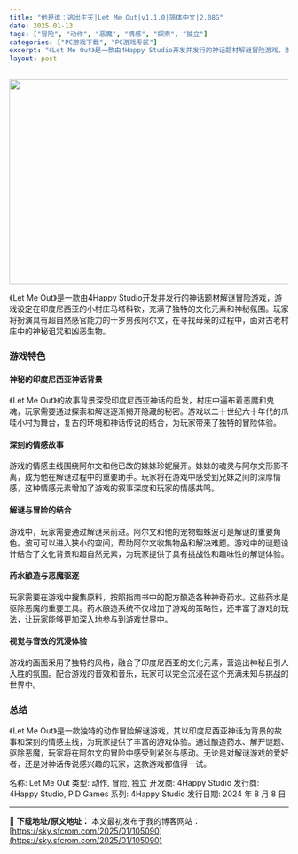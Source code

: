 ```yaml
---
title: "他是谁：逃出生天|Let Me Out|v1.1.0|简体中文|2.08G"
date: 2025-01-13
tags: ["冒险", "动作", "恶魔", "情感", "探索", "独立"]
categories: ["PC游戏下载", "PC游戏专区"]
excerpt: "《Let Me Out》是一款由4Happy Studio开发并发行的神话题材解谜冒险游戏，游戏设定在印度尼西亚的小村庄马塔科钦，充满了独特的文化元素和神秘氛围。玩家将扮演具有超自然感官能力的十岁男孩阿尔文，在寻找母亲的过程中，面对古老村庄中的神秘诅咒和凶恶生物。 游戏特色 神秘的印度尼西亚神话背景&hellip;"
layout: post
---
```


<img class="aligncenter size-full wp-image-105091" src="https://sky.sfcrom.com/wp-content/uploads/2025/01/2025011302400016.webp" alt="" width="660" height="370" />

《Let Me Out》是一款由4Happy Studio开发并发行的神话题材解谜冒险游戏，游戏设定在印度尼西亚的小村庄马塔科钦，充满了独特的文化元素和神秘氛围。玩家将扮演具有超自然感官能力的十岁男孩阿尔文，在寻找母亲的过程中，面对古老村庄中的神秘诅咒和凶恶生物。
<h3>游戏特色</h3>
<h4>神秘的印度尼西亚神话背景</h4>
《Let Me Out》的故事背景深受印度尼西亚神话的启发，村庄中遍布着恶魔和鬼魂，玩家需要通过探索和解谜逐渐揭开隐藏的秘密。游戏以二十世纪六十年代的爪哇小村为舞台，复古的环境和神话传说的结合，为玩家带来了独特的冒险体验。
<h4>深刻的情感故事</h4>
游戏的情感主线围绕阿尔文和他已故的妹妹珍妮展开。妹妹的魂灵与阿尔文形影不离，成为他在解谜过程中的重要助手。玩家将在游戏中感受到兄妹之间的深厚情感，这种情感元素增加了游戏的叙事深度和玩家的情感共鸣。
<h4>解谜与冒险的结合</h4>
游戏中，玩家需要通过解谜来前进。阿尔文和他的宠物蜘蛛波可是解谜的重要角色。波可可以进入狭小的空间，帮助阿尔文收集物品和解决难题。游戏中的谜题设计结合了文化背景和超自然元素，为玩家提供了具有挑战性和趣味性的解谜体验。
<h4>药水酿造与恶魔驱逐</h4>
玩家需要在游戏中搜集原料，按照指南书中的配方酿造各种神奇药水。这些药水是驱除恶魔的重要工具。药水酿造系统不仅增加了游戏的策略性，还丰富了游戏的玩法，让玩家能够更加深入地参与到游戏世界中。
<h4>视觉与音效的沉浸体验</h4>
游戏的画面采用了独特的风格，融合了印度尼西亚的文化元素，营造出神秘且引人入胜的氛围。配合游戏的音效和音乐，玩家可以完全沉浸在这个充满未知与挑战的世界中。
<h3>总结</h3>
《Let Me Out》是一款独特的动作冒险解谜游戏，其以印度尼西亚神话为背景的故事和深刻的情感主线，为玩家提供了丰富的游戏体验。通过酿造药水、解开谜题、驱除恶魔，玩家将在阿尔文的冒险中感受到紧张与感动。无论是对解谜游戏的爱好者，还是对神话传说感兴趣的玩家，这款游戏都值得一试。

名称: Let Me Out
类型: 动作, 冒险, 独立
开发商: 4Happy Studio
发行商: 4Happy Studio, PID Games
系列: 4Happy Studio
发行日期: 2024 年 8 月 8 日

---
📖 **下载地址/原文地址：** 本文最初发布于我的博客网站：[https://sky.sfcrom.com/2025/01/105090](https://sky.sfcrom.com/2025/01/105090)
